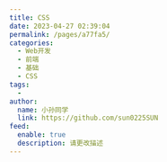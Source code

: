 ```yaml
---
title: CSS
date: 2023-04-27 02:39:04
permalink: /pages/a77fa5/
categories:
  - Web开发
  - 前端
  - 基础
  - CSS
tags:
  - 
author: 
  name: 小孙同学
  link: https://github.com/sun0225SUN
feed: 
  enable: true
  description: 请更改描述
---
```

